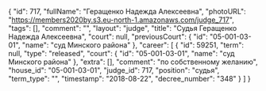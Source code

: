 {
    "id": 717,
    "fullName": "Геращенко Надежда Алексеевна",
    "photoURL": "https://members2020by.s3.eu-north-1.amazonaws.com/judge_717",
    "tags": [],
    "comment": "",
    "layout": "judge",
    "title": "Судья Геращенко Надежда Алексеевна",
    "court": null,
    "previousCourt": {
        "id": "05-001-03-01",
        "name": "суд Минского района"
    },
    "career": [
        {
            "id": 59251,
            "term": null,
            "type": "released",
            "court": {
                "id": "05-001-03-01",
                "name": "суд Минского района"
            },
            "extra": [],
            "comment": "по собственному желанию",
            "house_id": "05-001-03-01",
            "judge_id": 717,
            "position": "судья",
            "term_type": "",
            "timestamp": "2018-08-22",
            "decree_number": "348"
        }
    ]
}
